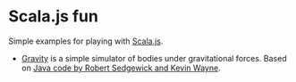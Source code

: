 # Scala.js fun
Simple examples for playing with [Scala.js](https://www.scala-js.org/).

* [Gravity](https://ppgllrd.github.io/ScalaJS.fun/gravity/) is a simple simulator of bodies under gravitational forces. Based on [Java code by Robert Sedgewick and Kevin Wayne](https://introcs.cs.princeton.edu/java/34nbody/).




